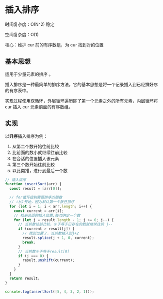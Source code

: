 # 插入排序

时间复杂度：O(N^2) 稳定

空间复杂度：O(1)

核心：维护 cur 前的有序数组，为 cur 找到对的位置

## 基本思想

适用于少量元素的排序 。

插入排序是一种最简单的排序方法，它的基本思想是将一个记录插入到已经排好序的有序表中。

实现过程使用双循环，外层循环遍历除了第一个元素之外的所有元素，内层循环将 cur 插入 cur 元素前面的有序数组。

## 实现

以**升序**插入排序为例：

1. 从第二个数开始往前比较
2. 比前面的数小就继续往前比较
3. 在合适的位置插入该元素
4. 第三个数开始往前比较
5. 以此类推，进行到最后一个数

```js
// 插入排序
function insertSort(arr) {
  const result = [arr[0]];

  // for循环控制需要排序的趟数
  // i从1开始，因为默认第一个数已排序
  for (let i = 1; i < arr.length; i++) {
    const current = arr[i];
    // 找到合适的插入位置,每次确定一个数
    for (let j = result.length - 1; j >= 0; j--) {
      // 当前数往前比较，小于等于已存在的数就继续往前 j--
      if (current > result[j]) {
        // 找到位置了，当前数插入到j+2
        result.splice(j + 1, 0, current);
        break;
      }
      // 当前数小于等于result[0]
      if (j === 0) {
        result.unshift(current);
      }
    }
  }
  return result;
}

console.log(insertSort([5, 4, 3, 2, 1]));
```

